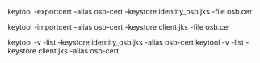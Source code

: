 keytool -exportcert -alias osb-cert -keystore identity_osb.jks -file osb.cer

keytool -importcert -alias osb-cert -keystore client.jks -file osb.cer

keytool -v -list -keystore identity_osb.jks -alias osb-cert
keytool -v -list -keystore client.jks -alias osb-cert